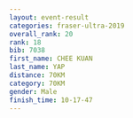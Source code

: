 ```yaml
---
layout: event-result 
categories: fraser-ultra-2019 
overall_rank: 20
rank: 18
bib: 7038
first_name: CHEE KUAN
last_name: YAP
distance: 70KM
category: 70KM
gender: Male
finish_time: 10-17-47
---
```


